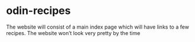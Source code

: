 # odin-recipes
The website will consist of a main index page which will have links to a few recipes. The website won’t look very pretty by the time